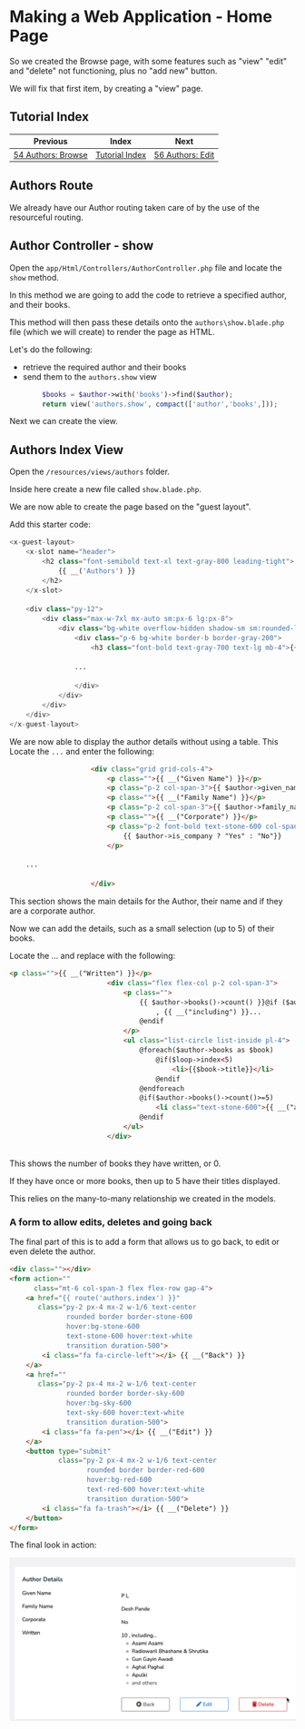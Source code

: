 # Making a Web Application - Home Page

So we created the Browse page, with some features such as "view" "edit" and "delete"
 not functioning, plus no "add new" button.

We will fix that first item, by creating a "view" page.

## Tutorial Index
|                      Previous                      |                Index                 |                        Next                         |
|:--------------------------------------------------:|:------------------------------------:|:---------------------------------------------------:|
| [54 Authors: Browse](ReadMe-54-Blade-Authors-Browse.md) | [Tutorial Index](ReadMe-00-Index.md) | [56 Authors: Edit](ReadMe-56-Blade-Authors-Edit.md) |

## Authors Route

We already have our Author routing taken care of by the use of the resourceful routing.

## Author Controller - show

Open the `app/Html/Controllers/AuthorController.php` file and locate the `show` method.

In this method we are going to add the code to retrieve a specified author, and their books.

This method will then pass these details onto the 
`authors\show.blade.php` file (which we will create) to render the 
page as HTML.

Let's do the following:
- retrieve the required author and their books
- send them to the `authors.show` view

```php
        $books = $author->with('books')->find($author);
        return view('authors.show', compact(['author','books',]));
```

Next we can create the view.

## Authors Index View

Open the `/resources/views/authors` folder.

Inside here create a new file called `show.blade.php`.

We are now able to create the page based on the "guest layout".

Add this starter code:

```php
<x-guest-layout>
    <x-slot name="header">
        <h2 class="font-semibold text-xl text-gray-800 leading-tight">
            {{ __('Authors') }}
        </h2>
    </x-slot>

    <div class="py-12">
        <div class="max-w-7xl mx-auto sm:px-6 lg:px-8">
            <div class="bg-white overflow-hidden shadow-sm sm:rounded-lg">
                <div class="p-6 bg-white border-b border-gray-200">
                    <h3 class="font-bold text-gray-700 text-lg mb-4">{{ __("Author Details") }}</h3>
                
                ...
                
                </div>
            </div>
        </div>
    </div>
</x-guest-layout>

```

We are now able to display the author details without using a table. This
Locate the `...` and enter the following:

```html
                    <div class="grid grid-cols-4">
                        <p class="">{{ __("Given Name") }}</p>
                        <p class="p-2 col-span-3">{{ $author->given_name }}</p>
                        <p class="">{{ __("Family Name") }}</p>
                        <p class="p-2 col-span-3">{{ $author->family_name }}</p>
                        <p class="">{{ __("Corporate") }}</p>
                        <p class="p-2 font-bold text-stone-600 col-span-3">
                            {{ $author->is_company ? "Yes" : "No"}}
                        </p>
                        
    ...

                    </div>
```

This section shows the main details for the Author, their name and if they are a corporate author.

Now we can add the details, such as a small selection (up to 5) of their books.

Locate the ... and replace with the following:

```html
<p class="">{{ __("Written") }}</p>
                        <div class="flex flex-col p-2 col-span-3">
                            <p class="">
                                {{ $author->books()->count() }}@if ($author->books()->count()>0)
                                    , {{ __("including") }}...
                                @endif
                            </p>
                            <ul class="list-circle list-inside pl-4">
                                @foreach($author->books as $book)
                                    @if($loop->index<5)
                                        <li>{{$book->title}}</li>
                                    @endif
                                @endforeach
                                @if($author->books()->count()>=5)
                                    <li class="text-stone-600">{{ __("and others") }}</li>
                                @endif
                            </ul>
                        </div>
                        
```
This shows the number of books they have written, or 0. 

If they have once or more books, then up to 5 have their titles displayed.

This relies on the many-to-many relationship we created in the models.

### A form to allow edits, deletes and going back

The final part of this is to add a form that allows us to go back, to edit or even delete the author.

```html
<div class=""></div>
<form action=""
      class="mt-6 col-span-3 flex flex-row gap-4">
    <a href="{{ route('authors.index') }}"
       class="py-2 px-4 mx-2 w-1/6 text-center
              rounded border border-stone-600
              hover:bg-stone-600
              text-stone-600 hover:text-white
              transition duration-500">
        <i class="fa fa-circle-left"></i> {{ __("Back") }}
    </a>
    <a href=""
       class="py-2 px-4 mx-2 w-1/6 text-center
              rounded border border-sky-600
              hover:bg-sky-600
              text-sky-600 hover:text-white
              transition duration-500">
        <i class="fa fa-pen"></i> {{ __("Edit") }}
    </a>
    <button type="submit"
            class="py-2 px-4 mx-2 w-1/6 text-center
                   rounded border border-red-600
                   hover:bg-red-600
                   text-red-600 hover:text-white
                   transition duration-500">
        <i class="fa fa-trash"></i> {{ __("Delete") }}
    </button>
</form>
```

The final look in action:

![Showing an author](./images/author-read-1.png)
